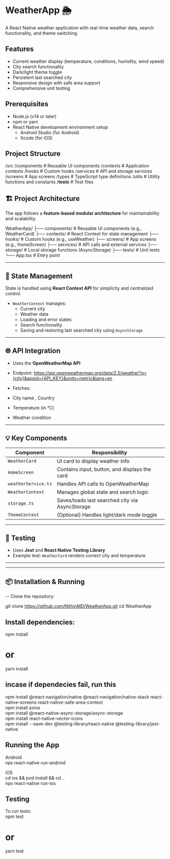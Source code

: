# WeatherApp 🌦️

A React Native weather application with real-time weather data, search functionality, and theme switching.

## Features

- Current weather display (temperature, conditions, humidity, wind speed)
- City search functionality
- Dark/light theme toggle
- Persistent last searched city
- Responsive design with safe area support
- Comprehensive unit testing

## Prerequisites

- Node.js (v14 or later)
- npm or yarn
- React Native development environment setup
  - Android Studio (for Android)
  - Xcode (for iOS)


## Project Structure
/src
  /components        # Reusable UI components
  /contexts          # Application contexts
  /hooks             # Custom hooks
  /services          # API and storage services
  /screens           # App screens
  /types             # TypeScript type definitions
  /utils             # Utility functions and constants
/__tests__           # Test files



## 🏗️ Project Architecture

The app follows a **feature-based modular architecture** for maintainability and scalability.

WeatherApp/ 
├── components/ # Reusable UI components (e.g., WeatherCard) 
├── contexts/ # React Context for state management 
├── hooks/ # Custom hooks (e.g., useWeather) 
├── screens/  # App screens (e.g., HomeScreen) 
├── services/  # API calls and external services 
├── storage/ # Local storage functions (AsyncStorage) 
├── tests/ # Unit tests 
└── App.tsx # Entry point



---

## 🧠 State Management

State is handled using **React Context API** for simplicity and centralized control.

- `WeatherContext` manages:
  - Current city
  - Weather data
  - Loading and error states
  - Search functionality
  - Saving and restoring last searched city using `AsyncStorage`

---

## 🌐 API Integration

- Uses the **OpenWeatherMap API**
- Endpoint:
https://api.openweathermap.org/data/2.5/weather?q={city}&appid={API_KEY}&units=metric&lang=en

- Fetches:
- City name , Country 
- Temperature (in °C)
- Weather condition


---

## 💡 Key Components

| Component       | Responsibility                                   |
|----------------|---------------------------------------------------|
| `WeatherCard`   | UI card to display weather info                  |
| `HomeScreen`    | Contains input, button, and displays the card    |
| `weatherService.ts` | Handles API calls to OpenWeatherMap         |
| `WeatherContext`| Manages global state and search logic            |
| `storage.ts`    | Saves/loads last searched city via AsyncStorage  |
| `ThemeContext`  | (Optional) Handles light/dark mode toggle        |

---

## 🧪 Testing

- Uses **Jest** and **React Native Testing Library**
- Example test: `WeatherCard` renders correct city and temperature

---

---

## 📦 Installation & Running

-- Clone the repository:

git clone https://github.com/NithinMD/WeatherApp.git
cd WeatherApp

## Install dependencies:

npm install
# or
yarn install

## incase if dependecies fail, run this 

npm install @react-navigation/native @react-navigation/native-stack react-native-screens react-native-safe-area-context  
npm install axios  
npm install @react-native-async-storage/async-storage  
npm install react-native-vector-icons  
npm install --save-dev @testing-library/react-native @testing-library/jest-native  

## Running the App

Android  
npx react-native run-android

iOS    
cd ios && pod install && cd ..  
npx react-native run-ios  

## Testing
To run tests:  
npm test
# or
yarn test


